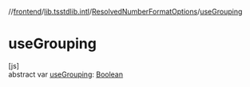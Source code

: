 //[frontend](../../../index.md)/[lib.tsstdlib.intl](../index.md)/[ResolvedNumberFormatOptions](index.md)/[useGrouping](use-grouping.md)

# useGrouping

[js]\
abstract var [useGrouping](use-grouping.md): [Boolean](https://kotlinlang.org/api/latest/jvm/stdlib/kotlin/-boolean/index.html)
